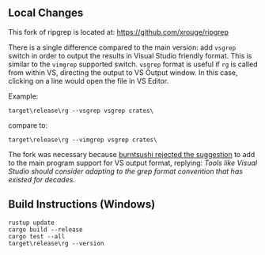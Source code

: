 ## Local Changes
This fork of ripgrep is located at: https://github.com/xrouge/ripgrep

There is a single difference compared to the main version:
add `vsgrep` switch in order to output the results in Visual Studio friendly format. This is similar to the `vimgrep` supported switch.
`vsgrep` format is useful if `rg` is called from within VS, directing the output to VS Output window.
In this case, clicking on a line would open the file in VS Editor.

Example:

	target\release\rg --vsgrep vsgrep crates\
 
 compare to:

	target\release\rg --vimgrep vsgrep crates\

The fork was necessary because [burntsushi rejected the suggestion](https://github.com/BurntSushi/ripgrep/discussions/1994)
to add to the main program support for VS output format, replying:
*Tools like Visual Studio should consider adapting to the grep format convention that has existed for decades.*

## Build Instructions (Windows)
	rustup update
	cargo build --release
	cargo test --all
	target\release\rg --version
